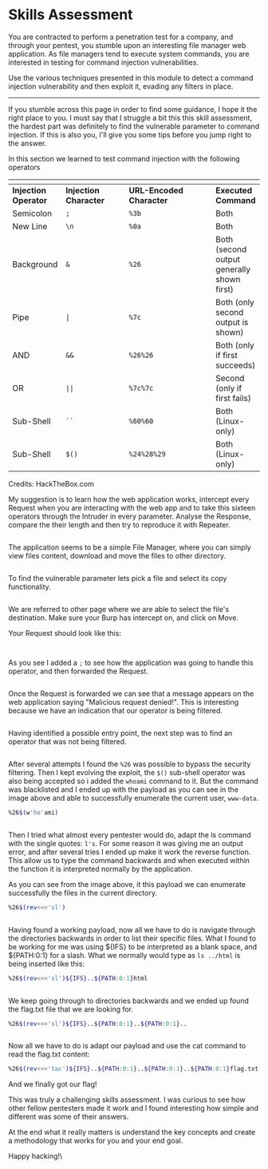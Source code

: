 # Skills Assessment

You are contracted to perform a penetration test for a company, and through your pentest, you stumble upon an interesting file manager web application. As file managers tend to execute system commands, you are interested in testing for command injection vulnerabilities.

Use the various techniques presented in this module to detect a command injection vulnerability and then exploit it, evading any filters in place.

***

If you stumble across this page in order to find some guidance, I hope it the right place to you. I must say that I struggle a bit this this skill assessment, the hardest part was definitely to find the vulnerable parameter to command injection. If this is also you, I'll give you some tips before you jump right to the answer.

In this section we learned to test command injection with the following operators

<table data-header-hidden><thead><tr><th></th><th width="112"></th><th width="161"></th><th></th></tr></thead><tbody><tr><td><strong>Injection Operator</strong></td><td><strong>Injection Character</strong></td><td><strong>URL-Encoded Character</strong></td><td><strong>Executed Command</strong></td></tr><tr><td>Semicolon</td><td><code>;</code></td><td><code>%3b</code></td><td>Both</td></tr><tr><td>New Line</td><td><code>\n</code></td><td><code>%0a</code></td><td>Both</td></tr><tr><td>Background</td><td><code>&#x26;</code></td><td><code>%26</code></td><td>Both (second output generally shown first)</td></tr><tr><td>Pipe</td><td><code>|</code></td><td><code>%7c</code></td><td>Both (only second output is shown)</td></tr><tr><td>AND</td><td><code>&#x26;&#x26;</code></td><td><code>%26%26</code></td><td>Both (only if first succeeds)</td></tr><tr><td>OR</td><td><code>||</code></td><td><code>%7c%7c</code></td><td>Second (only if first fails)</td></tr><tr><td>Sub-Shell</td><td><code>``</code></td><td><code>%60%60</code></td><td>Both (Linux-only)</td></tr><tr><td>Sub-Shell</td><td><code>$()</code></td><td><code>%24%28%29</code></td><td>Both (Linux-only)</td></tr></tbody></table>

Credits: HackTheBox.com

My suggestion is to learn how the web application works, intercept every Request when you are interacting with the web app and to take this sixteen operators through the Intruder in every parameter. Analyse the Response, compare the their length and then try to reproduce it with Repeater.



<figure><img src="../../../.gitbook/assets/image (106).png" alt=""><figcaption></figcaption></figure>

The application seems to be a simple File Manager, where you can simply view files content, download and move the files to other directory.

<figure><img src="../../../.gitbook/assets/image (107).png" alt=""><figcaption></figcaption></figure>

To find the vulnerable parameter lets pick a file and select its copy functionality.



<figure><img src="../../../.gitbook/assets/image (108).png" alt=""><figcaption></figcaption></figure>

We are referred to other page where we are able to select the file's destination. Make sure your Burp has intercept on, and click on Move.

Your Request should look like this:

<figure><img src="../../../.gitbook/assets/image (110).png" alt=""><figcaption></figcaption></figure>

<figure><img src="../../../.gitbook/assets/image (111).png" alt=""><figcaption></figcaption></figure>

As you see I added a `;` to see how the application was going to handle this operator, and then forwarded the Request.



<figure><img src="../../../.gitbook/assets/image (112).png" alt=""><figcaption></figcaption></figure>

Once the Request is forwarded we can see that a message appears on the web application saying "Malicious request denied!". This is interesting because we have an indication that our operator is being filtered.

<figure><img src="../../../.gitbook/assets/image (113).png" alt=""><figcaption></figcaption></figure>

Having identified a possible entry point, the next step was to find an operator that was not being filtered.

<figure><img src="../../../.gitbook/assets/image (114).png" alt=""><figcaption></figcaption></figure>

After several attempts I found the `%26` was possible to bypass the security filtering. Then I kept evolving the exploit, the `$()`  sub-shell operator was also being accepted so i added the `whoami` command to it. But the command was blacklisted and I ended up with the payload as you can see in the image above and able to successfully enumerate the current user, `www-data`.

```bash
%26$(w'ho'ami)
```

<figure><img src="../../../.gitbook/assets/image (118).png" alt=""><figcaption></figcaption></figure>

Then I tried what almost every pentester would do, adapt the ls command with the single quotes: `l's`. For some reason it was giving me an output error, and after several tries I ended up make it work the reverse function. This allow us to type the command backwards and when executed within the function it is interpreted normally by the application.

As you can see from the image above, it this payload we can enumerate successfully the files in the current directory.

```bash
%26$(rev<<<'sl')
```

<figure><img src="../../../.gitbook/assets/image (117).png" alt=""><figcaption></figcaption></figure>

Having found a working payload, now all we have to do is navigate through the directories backwards in order to list their specific files. What I found to be working for me was using ${IFS} to be interpreted as a blank space, and ${PATH:0:1} for a slash. What we normally would type as `ls ../html` is being inserted like this:

```bash
%26$(rev<<<'sl')${IFS}..${PATH:0:1}html
```

<figure><img src="../../../.gitbook/assets/image (120).png" alt=""><figcaption></figcaption></figure>

We keep going through to directories backwards and we ended up found the flag.txt file that we are looking for.

```bash
%26$(rev<<<'sl')${IFS}..${PATH:0:1}..${PATH:0:1}..
```

<figure><img src="../../../.gitbook/assets/image (124).png" alt=""><figcaption></figcaption></figure>

Now all we have to do is adapt our payload and use the cat command to read the flag.txt content:

```bash
%26$(rev<<<'tac')${IFS}..${PATH:0:1}..${PATH:0:1}..${PATH:0:1}flag.txt
```

And we finally got our flag!&#x20;

This was truly a challenging skills assessment. I was curious to see how other fellow pentesters made it work and I found interesting how simple and different was some of their answers.&#x20;

At the end what it really matters is understand the key concepts and create a methodology that works for you and your end goal.&#x20;

Happy hacking!\
